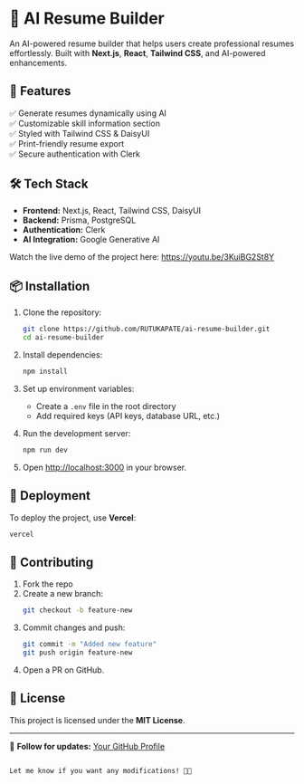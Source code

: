 # 🚀 AI Resume Builder  

An AI-powered resume builder that helps users create professional resumes effortlessly. Built with **Next.js**, **React**, **Tailwind CSS**, and AI-powered enhancements.

## 🌟 Features  
✅ Generate resumes dynamically using AI  
✅ Customizable skill information section  
✅ Styled with Tailwind CSS & DaisyUI  
✅ Print-friendly resume export  
✅ Secure authentication with Clerk  

## 🛠️ Tech Stack  
- **Frontend:** Next.js, React, Tailwind CSS, DaisyUI  
- **Backend:** Prisma, PostgreSQL  
- **Authentication:** Clerk  
- **AI Integration:** Google Generative AI  

Watch the live demo of the project here: https://youtu.be/3KuiBG2St8Y

## 📦 Installation  

1. Clone the repository:  
   ```sh
   git clone https://github.com/RUTUKAPATE/ai-resume-builder.git
   cd ai-resume-builder
   ```

2. Install dependencies:  
   ```sh
   npm install
   ```

3. Set up environment variables:  
   - Create a `.env` file in the root directory  
   - Add required keys (API keys, database URL, etc.)

4. Run the development server:  
   ```sh
   npm run dev
   ```

5. Open [http://localhost:3000](http://localhost:3000) in your browser.

## 🚀 Deployment  
To deploy the project, use **Vercel**:  
```sh
vercel
```

## 📝 Contributing  
1. Fork the repo  
2. Create a new branch:  
   ```sh
   git checkout -b feature-new
   ```
3. Commit changes and push:  
   ```sh
   git commit -m "Added new feature"
   git push origin feature-new
   ```
4. Open a PR on GitHub.

## 📜 License  
This project is licensed under the **MIT License**.

---

🔗 **Follow for updates:** [Your GitHub Profile](https://github.com/RUTUKAPATE)
```

Let me know if you want any modifications! 🚀😊
